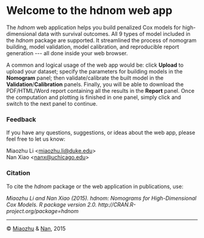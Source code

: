 
# Welcome to the hdnom web app

The _hdnom_ web application helps you build penalized Cox models for high-dimensional data with survival outcomes. All 9 types of model included in the _hdnom_ package are supported. It streamlined the process of nomogram building, model validation, model calibration, and reproducible report generation --- all done inside your web browser.

A common and logical usage of the web app would be: click **Upload** to upload your dataset; specify the parameters for building models in the **Nomogram** panel; then validate/calibrate the built model in the **Validation**/**Calibration** panels. Finally, you will be able to download the PDF/HTML/Word report containing all the results in the **Report** panel. Once the computation and plotting is finished in one panel, simply click and switch to the next panel to continue.

### Feedback

If you have any questions, suggestions, or ideas about the web app, please feel free to let us know:

Miaozhu Li <<miaozhu.li@duke.edu>><br>
Nan Xiao <<nanx@uchicago.edu>>

### Citation

To cite the _hdnom_ package or the web application in publications, use:

<cite>
Miaozhu Li and Nan Xiao (2015). hdnom: Nomograms for High-Dimensional Cox Models. R package version 2.0. http://CRAN.R-project.org/package=hdnom
</cite>

<hr>
<p class="text-muted">© <a href="http://miaozhu.li">Miaozhu</a> & <a href="http://nanx.me">Nan</a>, 2015</p>
